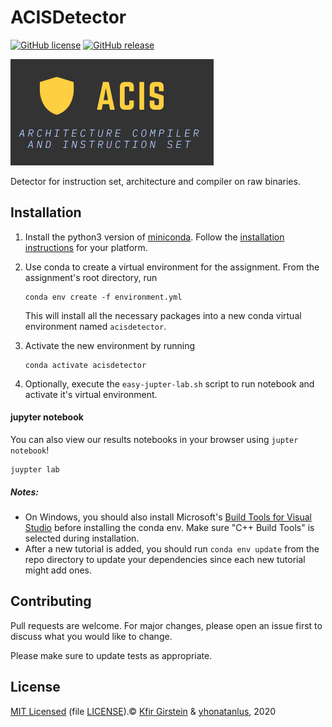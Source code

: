 # ACISDetector

[![GitHub license](https://img.shields.io/github/license/Naereen/StrapDown.js.svg)](https://github.com/Naereen/StrapDown.js/blob/master/LICENSE)
[![GitHub release](https://img.shields.io/badge/version-v1.0-blue)](https://github.com/kfirgirstein/ACISDetector/releases)

![ACIS Logo](/jupyter_utils/ACIS_Logov2.png)


Detector for instruction set, architecture and compiler on raw binaries.



## Installation

1. Install the python3 version of [miniconda](https://conda.io/miniconda.html).
   Follow the [installation instructions](https://docs.conda.io/projects/conda/en/latest/user-guide/install/index.html)
   for your platform.

2. Use conda to create a virtual environment for the assignment.
   From the assignment's root directory, run

   ```shell
   conda env create -f environment.yml
   ```

   This will install all the necessary packages into a new conda virtual environment named `acisdetector`.

3. Activate the new environment by running

   ```shell
   conda activate acisdetector
   ```

4. Optionally, execute the `easy-jupter-lab.sh` script to run notebook and activate it's virtual environment.

#### jupyter notebook
You can also view our results notebooks in your browser using `jupter notebook`!

   ```shell
   juypter lab
   ```
##### Notes:
- On Windows, you should also install Microsoft's [Build Tools for Visual
  Studio](https://visualstudio.microsoft.com/downloads/#build-tools-for-visual-studio-2019)
  before installing the conda env.  Make sure "C++ Build Tools" is selected during installation.
- After a new tutorial is added, you should run `conda env update` from the repo
  directory to update your dependencies since each new tutorial might add ones.
 
 
 ## Contributing
Pull requests are welcome. For major changes, please open an issue first to discuss what you would like to change.

Please make sure to update tests as appropriate.

## License
[MIT Licensed](https://choosealicense.com/licenses/mit/) (file [LICENSE](/LICENSE)).© [Kfir Girstein](https://github.com/kfirgirstein/) & [yhonatanlus](), 2020

